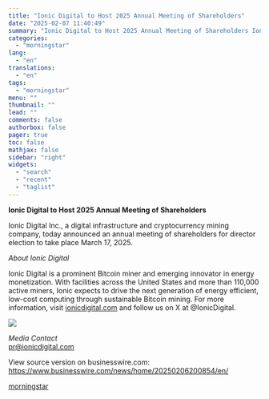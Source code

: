 ```yaml
---
title: "Ionic Digital to Host 2025 Annual Meeting of Shareholders"
date: "2025-02-07 11:40:49"
summary: "Ionic Digital to Host 2025 Annual Meeting of Shareholders Ionic Digital Inc., a digital infrastructure and cryptocurrency mining company, today announced an annual meeting of shareholders for director election to take place March 17, 2025. About Ionic Digital Ionic Digital is a prominent Bitcoin miner and emerging innovator in energy..."
categories:
  - "morningstar"
lang:
  - "en"
translations:
  - "en"
tags:
  - "morningstar"
menu: ""
thumbnail: ""
lead: ""
comments: false
authorbox: false
pager: true
toc: false
mathjax: false
sidebar: "right"
widgets:
  - "search"
  - "recent"
  - "taglist"
---
```


**Ionic Digital to Host 2025 Annual Meeting of Shareholders**

Ionic Digital Inc., a digital infrastructure and cryptocurrency mining company, today announced an annual meeting of shareholders for director election to take place March 17, 2025.

*About Ionic Digital*

Ionic Digital is a prominent Bitcoin miner and emerging innovator in energy monetization. With facilities across the United States and more than 110,000 active miners, Ionic expects to drive the next generation of energy efficient, low-cost computing through sustainable Bitcoin mining. For more information, visit [ionicdigital.com](https://cts.businesswire.com/ct/CT?id=smartlink&url=https%3A%2F%2Fwww.ionicdigital.com%2F&esheet=54201382&newsitemid=20250206200854&lan=en-US&anchor=ionicdigital.com&index=1&md5=e2c6f77347cbfa53557fc410a71fcc50) and follow us on X at @IonicDigital.

 ![](https://cts.businesswire.com/ct/CT?id=bwnews&sty=20250206200854r1&sid=mstr3&distro=nx&lang=en)

*Media Contact*  
[pr@ionicdigital.com](mailto:pr@ionicdigital.com)

View source version on businesswire.com: <https://www.businesswire.com/news/home/20250206200854/en/>

[morningstar](https://www.morningstar.com/news/business-wire/20250206200854/ionic-digital-to-host-2025-annual-meeting-of-shareholders)
